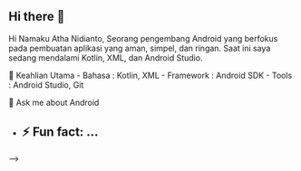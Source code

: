 ## Hi there 👋

Hi Namaku Atha Nidianto, Seorang pengembang Android yang berfokus pada pembuatan aplikasi yang aman, simpel, dan ringan. Saat ini saya sedang mendalami Kotlin, XML, dan Android Studio.

 🔭 Keahlian Utama
      - Bahasa : Kotlin, XML
      - Framework : Android SDK
      - Tools : Android Studio, Git
      
 💬 Ask me about Android
- ⚡ Fun fact: ...
  -
-->
